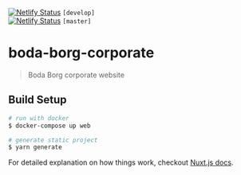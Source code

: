 [![Netlify Status](https://api.netlify.com/api/v1/badges/c76daf49-9c57-4ddd-a02f-9bd45ea19544/deploy-status)](https://app.netlify.com/sites/boda-borg-corporate-develop/deploys) `[develop]`  
[![Netlify Status](https://api.netlify.com/api/v1/badges/d66c5b9a-2014-40e1-b71e-857cc756f28e/deploy-status)](https://app.netlify.com/sites/boda-borg-corporate-production/deploys) `[master]`

# boda-borg-corporate

> Boda Borg corporate website

## Build Setup

``` bash
# run with docker
$ docker-compose up web

# generate static project
$ yarn generate
```

For detailed explanation on how things work, checkout [Nuxt.js docs](https://nuxtjs.org).
